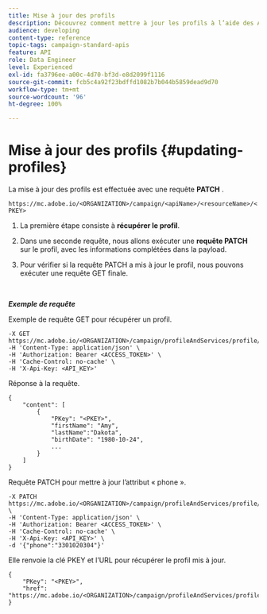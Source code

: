 ```yaml
---
title: Mise à jour des profils
description: Découvrez comment mettre à jour les profils à l’aide des API.
audience: developing
content-type: reference
topic-tags: campaign-standard-apis
feature: API
role: Data Engineer
level: Experienced
exl-id: fa3796ee-a00c-4d70-bf3d-e8d2099f1116
source-git-commit: fcb5c4a92f23bdffd1082b7b044b5859dead9d70
workflow-type: tm+mt
source-wordcount: '96'
ht-degree: 100%

---
```


# Mise à jour des profils {#updating-profiles}

La mise à jour des profils est effectuée avec une requête **PATCH** .

`https://mc.adobe.io/<ORGANIZATION>/campaign/<apiName>/<resourceName>/<PKEY>`

1. La première étape consiste à **récupérer le profil**.

1. Dans une seconde requête, nous allons exécuter une **requête PATCH** sur le profil, avec les informations complétées dans la payload.

1. Pour vérifier si la requête PATCH a mis à jour le profil, nous pouvons exécuter une requête GET finale.

<br/>

***Exemple de requête***

Exemple de requête GET pour récupérer un profil.

```
-X GET https://mc.adobe.io/<ORGANIZATION>/campaign/profileAndServices/profile/<PKEY>\
-H 'Content-Type: application/json' \
-H 'Authorization: Bearer <ACCESS_TOKEN>' \
-H 'Cache-Control: no-cache' \
-H 'X-Api-Key: <API_KEY>'
```

Réponse à la requête.

```
{
    "content": [
        {
            "PKey": "<PKEY>",
            "firstName": "Amy",
            "lastName":"Dakota",
            "birthDate": "1980-10-24",
            ...
        }
    ]
}
```

Requête PATCH pour mettre à jour l’attribut « phone ».

```
-X PATCH https://mc.adobe.io/<ORGANIZATION>/campaign/profileAndServices/profile/<PKEY> \
-H 'Content-Type: application/json' \
-H 'Authorization: Bearer <ACCESS_TOKEN>' \
-H 'Cache-Control: no-cache' \
-H 'X-Api-Key: <API_KEY>' \
-d '{"phone":"3301020304"}'
```

Elle renvoie la clé PKEY et l’URL pour récupérer le profil mis à jour.

```
{
    "PKey": "<PKEY>",
    "href": "https://mc.adobe.io/<ORGANIZATION>/campaign/profileAndServices/profile/@2v1dr3ZKJveMDhAdh0MPnh9hNQQ93qb7AW6BNVVKknjwXvTZRBAgUqz1SNcB4ZndgjqOofx3BwBZYBftlmObISoM3rs"
}
```
